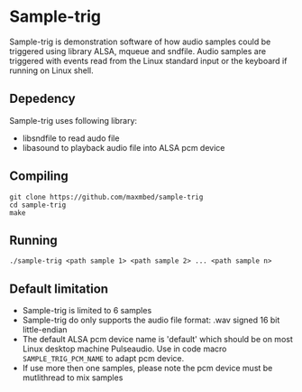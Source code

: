 # Sample-trig

Sample-trig is demonstration software of how audio samples could be triggered using library ALSA, mqueue and sndfile.
Audio samples are triggered with events read from the Linux standard input or the keyboard if running on Linux shell.

## Depedency
Sample-trig uses following library:
- libsndfile to read audo file
- libasound to playback audio file into ALSA pcm device

## Compiling
```
git clone https://github.com/maxmbed/sample-trig
cd sample-trig
make
```

## Running

```
./sample-trig <path sample 1> <path sample 2> ... <path sample n>
```

## Default limitation
- Sample-trig is limited to 6 samples
- Sample-trig do only supports the audio file format: .wav signed 16 bit little-endian 
- The default ALSA pcm device name is 'default' which should be on most Linux desktop machine Pulseaudio. Use in code macro `SAMPLE_TRIG_PCM_NAME` to adapt pcm device. 
- If use more then one samples, please note the pcm device must be mutlithread to mix samples
